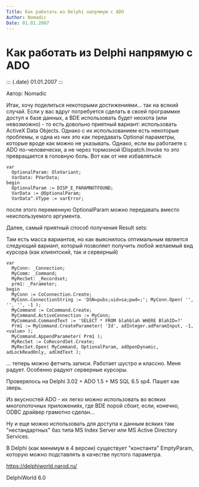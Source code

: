 ```yaml
---
Title: Как работать из Delphi напрямую с ADO
Author: Nomadic
Date: 01.01.2007
---
```



Как работать из Delphi напрямую с ADO
=====================================

::: {.date}
01.01.2007
:::

Автор: Nomadic

Итак, хочу поделиться некоторыми достижениями\... так на всякий случай.
Если у вас вдруг потребуется сделать в своей программке доступ к базе
данных, а BDE использовать будет неохота (или невозможно) - то есть
довольно приятный вариант: использовать ActiveX Data Objects. Однако с
их использованием есть некоторые проблемы, и одна из них это как
передавать Optional параметры, которые вроде как можно не указывать.
Однако, если вы работаете с ADO по-человечески, а не через тормозной
IDispatch.Invoke то это превращается в головную боль. Вот как от нее
избавляться:

    var
      OptionalParam: OleVariant;
      VarData: PVarData;
    begin
      OptionalParam := DISP_E_PARAMNOTFOUND;
      VarData := @OptionalParam;
      VarData^.VType := varError;

после этого переменную OptionalParam можно передавать вместо
неиспользуемого аргумента.

Далее, самый приятный способ получения Result sets:

Там есть масса вариантов, но как выяснилось оптимальным является
следующий вариант, который позволяет получить любой желаемый вид курсора
(как клиентский, так и серверный)

    var
      MyConn: _Connection;
      MyComm: _Command;
      MyRecSet: _Recordset;
      prm1: _Parameter;
    begin
      MyConn := CoConnection.Create;
      MyConn.ConnectionString := 'DSN=pubs;uid=sa;pwd=;'; MyConn.Open( '', '', '', -1 );
      MyCommand := CoCommand.Create;
      MyCommand.ActiveConnection := MyConn;
      MyCommand.CommandText := 'SELECT * FROM blahblah WHERE BlahID=?'
      Prm1 := MyCommand.CreateParameter( 'Id', adInteger.adParamInput, -1, <value> );
      MyCommand.AppendParameter( Prm1 );
      MyRecSet := CoRecordSet.Create;
      MyRecSet.Open( MyCommand, OptionalParam, adOpenDynamic, adLockReadOnly, adCmdText );

\... теперь можно фетчить записи. Работает шустро и классно. Меня
радует. Особенно радуют серверные курсоры.

Проверялось на Delphi 3.02 + ADO 1.5 + MS SQL 6.5 sp4. Пашет как зверь.

Из вкусностей ADO - их легко можно использовать во всяких многопоточных
приложениях, где BDE порой сбоит, если, конечно, ODBC драйвер грамотно
сделан\...

Ну и еще можно использовать для доступа к данным всяких там
\"нестандартных\" баз типа MS Index Server или MS Active Directory
Services.

В Delphi (как минимум в 4 версии) существует \"константа\" EmptyParam,
которую можно подставлять в качестве пустого параметра.

<https://delphiworld.narod.ru/>

DelphiWorld 6.0
